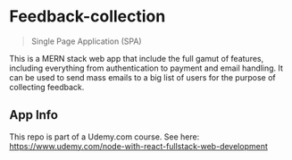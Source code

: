 # Feedback-collection

>  Single Page Application (SPA)

This is a MERN stack web app that include the full gamut of features, including everything from authentication to payment and email handling. It can be used to send mass emails to a big list of users for the purpose of collecting feedback.

## App Info

This repo is part of a Udemy.com course. See here: https://www.udemy.com/node-with-react-fullstack-web-development
